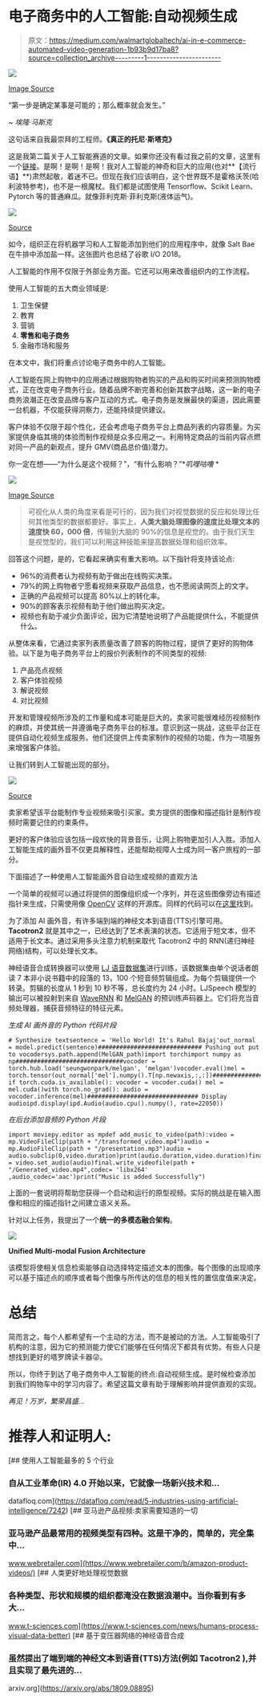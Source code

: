 # 电子商务中的人工智能:自动视频生成

> 原文：<https://medium.com/walmartglobaltech/ai-in-e-commerce-automated-video-generation-1b93b9d17ba8?source=collection_archive---------1----------------------->

![](img/c85895e5c3cffd5ed1b0c8ab646cef24.png)

[Image Source](https://in.pinterest.com/pin/126241595790429814/)

“第一步是确定某事是可能的；那么概率就会发生。”

~ *埃隆·马斯克*

这句话来自我最崇拜的工程师。**《真正的托尼·斯塔克》**

这是我第二篇关于人工智能赛道的文章。如果你还没有看过我之前的文章，这里有一个[链接](/walmartglobaltech/tête-à-tête-the-chatbot-creator-56a5b9b36c2)。是啊！是啊！是啊！我对人工智能的神奇和巨大的应用(也对**【流行语】**)肃然起敬，着迷不已。但现在我们应该明白，这个世界既不是霍格沃茨(哈利波特参考)，也不是一根魔杖。我们都是试图使用 Tensorflow、Scikit Learn、Pytorch 等的普通麻瓜。就像菲利克斯·菲利克斯(液体运气)。

![](img/c322a86f513166465a6e93be0ca633d1.png)

[Source](https://tenor.com/view/salt-bae-salty-saltbae-gif-7529894)

如今，组织正在将机器学习和人工智能添加到他们的应用程序中，就像 Salt Bae 在牛排中添加盐一样。这张图片也总结了谷歌 I/O 2018。

人工智能的作用不仅限于外部业务方面。它还可以用来改善组织内的工作流程。

使用人工智能的五大商业领域是:

1.  卫生保健
2.  教育
3.  营销
4.  **零售和电子商务**
5.  金融市场和服务

在本文中，我们将重点讨论电子商务中的人工智能。

人工智能在网上购物中的应用通过根据购物者购买的产品和购买时间来预测购物模式，正在改变电子商务行业。随着品牌不断完善和创新其数字战略，这一新的电子商务浪潮正在改变品牌与客户互动的方式。电子商务是发展最快的渠道，因此需要一台机器，不仅能获得洞察力，还能持续提供建议。

客户体验不仅限于超个性化，还会考虑电子商务平台上商品列表的内容质量。为买家提供身临其境的体验而制作视频是众多应用之一。利用特定商品的当前内容点燃对同一产品的新观点，提升 GMV(商品总价值)潜力。

你一定在想——“为什么是这个视频？”，“有什么影响？”**叽哩咕噜* *

![](img/f2f7a68ea85f651e5e9ea2dab83df4ea.png)

[Image Source](https://www.pinterest.com/pin/416512665514052920/)

> 可视化从人类的角度来看是可行的，因为我们对视觉数据的反应和处理比任何其他类型的数据都要好。事实上，**人类大脑处理图像的速度比处理文本的速度快 60，000 倍**，传输到大脑的 90%的信息是视觉的。由于我们天生是视觉型的，我们可以利用这种技能来提高数据处理和组织效率。

回答这个问题，是的，它看起来确实有重大影响。以下指针将支持该论点:

*   96%的消费者认为视频有助于做出在线购买决策。
*   79%的网上购物者宁愿看视频来获取产品信息，也不愿阅读网页上的文字。
*   正确的产品视频可以提高 80%以上的转化率。
*   90%的顾客表示视频有助于他们做出购买决定。
*   视频也有助于减少负面评论，因为它清楚地说明了产品能提供什么，不能提供什么。

从整体来看，它通过卖家列表质量改善了顾客的购物过程，提供了更好的购物体验。以下是为电子商务平台上的报价列表制作的不同类型的视频:

1.  产品亮点视频
2.  客户体验视频
3.  解说视频
4.  对比视频

开发和管理视频所涉及的工作量和成本可能是巨大的。卖家可能很难经历视频制作的麻烦，并使其统一并遵循电子商务平台的标准。意识到这一挑战，这些平台正在提供自动化视频生成服务。他们还提供上传卖家制作的视频的功能，作为一项服务来增强客户体验。

让我们转到人工智能出现的部分。

![](img/ecf985cb007afdd27624294164f7155a.png)

[Source](https://giphy.com/gifs/animation-loop-demon-3oFzlVJAzNUDwvpcc0)

卖家希望该平台能制作专业视频来吸引买家。卖方提供的图像和描述指针是制作视频时需要记住的约束条件。

更好的客户体验应该包括一段欢快的背景音乐，让网上购物更加引人入胜。添加人工智能生成的画外音不仅更具解释性，还能帮助视障人士成为同一客户旅程的一部分。

下面描述了一种使用人工智能画外音自动生成视频的直观方法

一个简单的视频可以通过将提供的图像组织成一个序列，并在这些图像旁边有描述指针来生成，只需使用像 [OpenCV](https://opencv.org) 这样的开源库。同样的代码可以在[这里](https://www.geeksforgeeks.org/python-create-video-using-multiple-images-using-opencv/)找到。

为了添加 AI 画外音，有许多端到端的神经文本到语音(TTS)引擎可用。 **Tacotron2** 就是其中之一，已经达到了艺术表演的状态。它适用于短文本，但不适用于长文本。通过采用多头注意力机制来取代 Tacotron2 中的 RNN(递归神经网络)结构，可以处理长文本。

神经语音合成转换器可以使用 [LJ 语音数据集](https://keithito.com/LJ-Speech-Dataset/)进行训练，该数据集由单个说话者朗读 7 本非小说书籍中的段落的 13，100 个短音频剪辑组成。为每个剪辑提供一个转录。剪辑的长度从 1 秒到 10 秒不等，总长度约为 24 小时。LJSpeech 模型的输出可以被投射到来自 [WaveRNN](https://github.com/fatchord/WaveRNN) 和 [MelGAN](https://github.com/seungwonpark/melgan) 的预训练声码器上。它们将充当音频处理器，捕获音频特征的特征元素。

*生成 AI 画外音的 Python 代码片段*

```
# Synthesize textsentence = 'Hello World! It's Rahul Bajaj'out_normal = model.predict(sentence)############################# Pushing out put to vocodersys.path.append(MelGAN_path)import torchimport numpy as np##############################vocoder = torch.hub.load('seungwonpark/melgan', 'melgan')vocoder.eval()mel = torch.tensor(out_normal['mel'].numpy().T[np.newaxis,:,:])##############################
if torch.cuda.is_available(): vocoder = vocoder.cuda() mel = mel.cuda()with torch.no_grad(): audio = vocoder.inference(mel)############################### Display audioipd.display(ipd.Audio(audio.cpu().numpy(), rate=22050))
```

*在后台添加音频的 Python 片段*

```
import moviepy.editor as mpdef add_music_to_video(path):video = mp.VideoFileClip(path + "/transformed_video.mp4")audio = mp.AudioFileClip(path + "/presentation.mp3")audio = audio.subclip(0,video.duration)print(audio.duration,video.duration)final = video.set_audio(audio)final.write_videofile(path + "/Generated_video.mp4",codec= 'libx264' ,audio_codec='aac')print("Music is added Successfully")
```

上面的一套说明将帮助您获得一个启动和运行的原型视频。实际的挑战是在输入图像和相应的描述指针之间建立语义关系。

针对以上任务，我提出了一个**统一的多模态融合架构**。

![](img/f1b4aedb9d69fd0e92551032a9e8cdc0.png)

**Unified Multi-modal Fusion Architecture**

该模型将使相关信息检索能够自动选择特定描述文本的图像。每个图像的出现顺序可以基于描述点的顺序或者每个图像与所传达的信息的相关性的置信度值来决定。

# 总结

简而言之，每个人都希望有一个主动的方法，而不是被动的方法。人工智能吸引了机构的注意，因为它的预测能力使它们能够在任何情况下都具有优势。有些人只是想找到更好的塔罗牌读卡器😜。

所以，你终于到达了电子商务中人工智能的终点:自动视频生成。是时候检查添加到我们购物车中的学习内容了。希望这篇文章有助于理解影响并提供直观的实现。

*再见！万岁，繁荣昌盛…*

# 推荐人和证明人:

[](https://datafloq.com/read/5-industries-using-artificial-intelligence/7242) [## 使用人工智能最多的 5 个行业

### 自从工业革命(IR) 4.0 开始以来，它就像一场新兴技术和…

datafloq.com](https://datafloq.com/read/5-industries-using-artificial-intelligence/7242) [](https://www.webretailer.com/b/amazon-product-videos/) [## 亚马逊产品视频:卖家需要知道的一切

### 亚马逊产品最常用的视频类型有四种。这是干净的，简单的，完全集中…

www.webretailer.com](https://www.webretailer.com/b/amazon-product-videos/) [](https://www.t-sciences.com/news/humans-process-visual-data-better) [## 人类更好地处理视觉数据

### 各种类型、形状和规模的组织都淹没在数据浪潮中。当你看到有多大…

www.t-sciences.com](https://www.t-sciences.com/news/humans-process-visual-data-better)  [## 基于变压器网络的神经语音合成

### 虽然提出了端到端的神经文本到语音(TTS)方法(例如 Tacotron2 ),并且实现了最先进的…

arxiv.org](https://arxiv.org/abs/1809.08895)